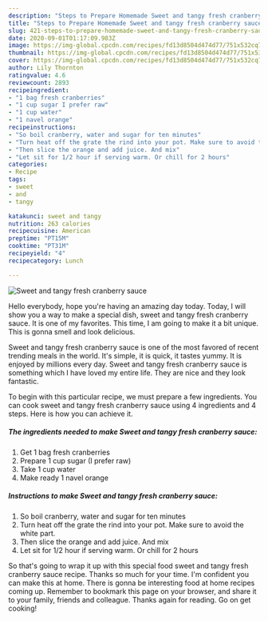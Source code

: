 ```yaml
---
description: "Steps to Prepare Homemade Sweet and tangy fresh cranberry sauce"
title: "Steps to Prepare Homemade Sweet and tangy fresh cranberry sauce"
slug: 421-steps-to-prepare-homemade-sweet-and-tangy-fresh-cranberry-sauce
date: 2020-09-01T01:17:09.983Z
image: https://img-global.cpcdn.com/recipes/fd13d8504d474d77/751x532cq70/sweet-and-tangy-fresh-cranberry-sauce-recipe-main-photo.jpg
thumbnail: https://img-global.cpcdn.com/recipes/fd13d8504d474d77/751x532cq70/sweet-and-tangy-fresh-cranberry-sauce-recipe-main-photo.jpg
cover: https://img-global.cpcdn.com/recipes/fd13d8504d474d77/751x532cq70/sweet-and-tangy-fresh-cranberry-sauce-recipe-main-photo.jpg
author: Lily Thornton
ratingvalue: 4.6
reviewcount: 2893
recipeingredient:
- "1 bag fresh cranberries"
- "1 cup sugar I prefer raw"
- "1 cup water"
- "1 navel orange"
recipeinstructions:
- "So boil cranberry, water and sugar for ten minutes"
- "Turn heat off the grate the rind into your pot. Make sure to avoid the white part."
- "Then slice the orange and add juice. And mix"
- "Let sit for 1/2 hour if serving warm. Or chill for 2 hours"
categories:
- Recipe
tags:
- sweet
- and
- tangy

katakunci: sweet and tangy 
nutrition: 263 calories
recipecuisine: American
preptime: "PT15M"
cooktime: "PT31M"
recipeyield: "4"
recipecategory: Lunch

---
```



![Sweet and tangy fresh cranberry sauce](https://img-global.cpcdn.com/recipes/fd13d8504d474d77/751x532cq70/sweet-and-tangy-fresh-cranberry-sauce-recipe-main-photo.jpg)

Hello everybody, hope you're having an amazing day today. Today, I will show you a way to make a special dish, sweet and tangy fresh cranberry sauce. It is one of my favorites. This time, I am going to make it a bit unique. This is gonna smell and look delicious.



Sweet and tangy fresh cranberry sauce is one of the most favored of recent trending meals in the world. It's simple, it is quick, it tastes yummy. It is enjoyed by millions every day. Sweet and tangy fresh cranberry sauce is something which I have loved my entire life. They are nice and they look fantastic.


To begin with this particular recipe, we must prepare a few ingredients. You can cook sweet and tangy fresh cranberry sauce using 4 ingredients and 4 steps. Here is how you can achieve it.

<!--inarticleads1-->

##### The ingredients needed to make Sweet and tangy fresh cranberry sauce:

1. Get 1 bag fresh cranberries
1. Prepare 1 cup sugar (I prefer raw)
1. Take 1 cup water
1. Make ready 1 navel orange




<!--inarticleads2-->

##### Instructions to make Sweet and tangy fresh cranberry sauce:

1. So boil cranberry, water and sugar for ten minutes
1. Turn heat off the grate the rind into your pot. Make sure to avoid the white part.
1. Then slice the orange and add juice. And mix
1. Let sit for 1/2 hour if serving warm. Or chill for 2 hours




So that's going to wrap it up with this special food sweet and tangy fresh cranberry sauce recipe. Thanks so much for your time. I'm confident you can make this at home. There is gonna be interesting food at home recipes coming up. Remember to bookmark this page on your browser, and share it to your family, friends and colleague. Thanks again for reading. Go on get cooking!
